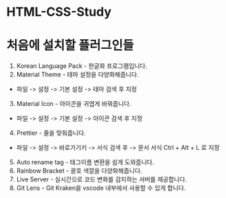 # HTML-CSS-Study

# 처음에 설치할 플러그인들
1. Korean Language Pack - 한글화 프로그램입니다.
2. Material Theme - 테마 설정을 다양화해줍니다.
- 파일 -> 설정 -> 기본 설정 -> 테마 검색 후 지정
3. Material Icon - 아이콘을 귀엽게 바꿔줍니다.
- 파일 -> 설정 -> 기본 설정 -> 아이콘 검색 후 지정
4. Prettier - 줄을 맞춰줍니다.
- 파일 -> 설정 -> 바로가기키 -> 서식 검색 후 -> 문서 서식 Ctrl + Alt + L 로 지정
5. Auto rename tag - 태그이름 변환을 쉽게 도와줍니다.
6. Rainbow Bracket - 괄호 색깔을 다양화해줍니다.
7. Live Server - 실시간으로 코드 변화를 감지하는 서버를 제공합니다.
8. Git Lens - Git Kraken을 vscode 내부에서 사용할 수 있게 합니다.